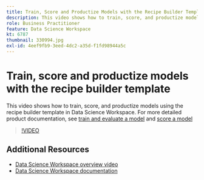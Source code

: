 ```yaml
---
title: Train, Score and Productize Models with the Recipe Builder Template
description: This video shows how to train, score, and productize models using the recipe builder template in Data Science Workspace.
role: Business Practitioner
feature: Data Science Workspace
kt: 6787
thumbnail: 330994.jpg
exl-id: 4eef9fb9-3eed-4dc2-a35d-f1fd98944a5c
---
```

# Train, score and productize models with the recipe builder template

This video shows how to train, score, and productize models using the recipe builder template in Data Science Workspace. For more detailed product documentation, see [train and evaluate a model](https://experienceleague.corp.adobe.com/docs/experience-platform/data-science-workspace/models-recipes/train-evaluate-model-ui.html) and [score a model](https://experienceleague.corp.adobe.com/docs/experience-platform/data-science-workspace/models-recipes/score-model-ui.html)

>[!VIDEO](https://video.tv.adobe.com/v/330994?quality=12&learn=on)

## Additional Resources

* [Data Science Workspace overview video](understanding-data-science-workspace.md)
* [Data Science Workspace documentation](https://experienceleague.adobe.com/docs/experience-platform/data-science-workspace/home.html)
